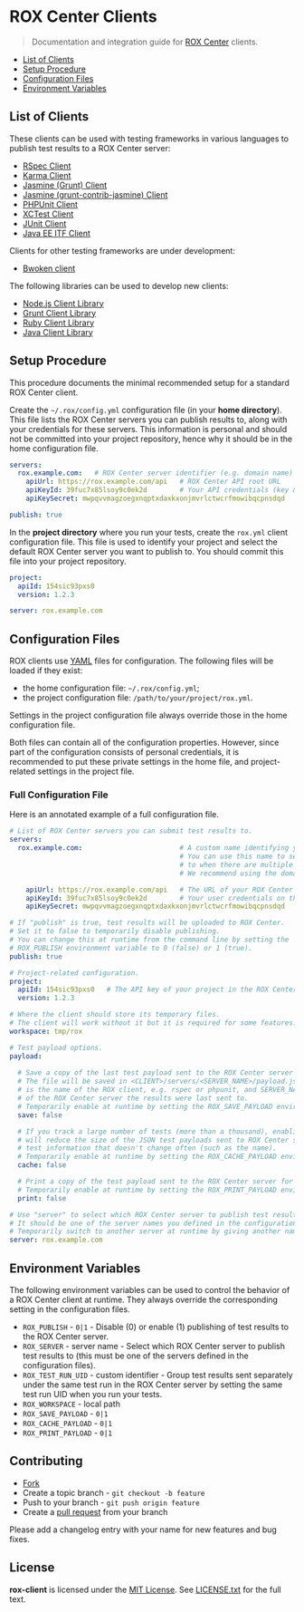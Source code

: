 # ROX Center Clients
<a name="readme"></a>

> Documentation and integration guide for [ROX Center](https://github.com/lotaris/rox-center) clients.

* [List of Clients](#clients)
* [Setup Procedure](#setup-procedure)
* [Configuration Files](#configuration-files)
* [Environment Variables](#environment-variables)

<a name="clients"></a>
## List of Clients

These clients can be used with testing frameworks in various languages to publish test results to a ROX Center server:

* [RSpec Client](https://github.com/lotaris/rox-client-rspec)
* [Karma Client](https://github.com/lotaris/rox-client-karma)
* [Jasmine (Grunt) Client](https://github.com/lotaris/rox-client-grunt-jasmine)
* [Jasmine (grunt-contrib-jasmine) Client](https://github.com/lotaris/rox-client-grunt-contrib-jasmine)
* [PHPUnit Client](https://github.com/lotaris/rox-client-phpunit)
* [XCTest Client](https://github.com/lotaris/rox-client-xctest)
* [JUnit Client](https://github.com/lotaris/rox-client-junit)
* [Java EE ITF Client](https://github.com/lotaris/rox-client-jee-itf)

Clients for other testing frameworks are under development:

* [Bwoken client](https://github.com/lotaris/rox-client-bwoken)

The following libraries can be used to develop new clients:

* [Node.js Client Library](https://github.com/lotaris/rox-client-node)
* [Grunt Client Library](https://github.com/lotaris/rox-client-grunt)
* [Ruby Client Library](https://github.com/lotaris/rox-client-ruby)
* [Java Client Library](https://github.com/lotaris/rox-client-java)

<a name="setup-procedure"></a>
## Setup Procedure

This procedure documents the minimal recommended setup for a standard ROX Center client.

Create the `~/.rox/config.yml` configuration file (in your **home directory**).
This file lists the ROX Center servers you can publish results to, along with your credentials for these servers.
This information is personal and should not be committed into your project repository, hence why it should be in the home configuration file.


```yml
servers:
  rox.example.com:   # ROX Center server identifier (e.g. domain name)
    apiUrl: https://rox.example.com/api   # ROX Center API root URL
    apiKeyId: 39fuc7x85lsoy9c0ek2d        # Your API credentials (key & secret) on that ROX Center server
    apiKeySecret: mwpqvvmagzoegxnqptxdaxkxonjmvrlctwcrfmowibqcpnsdqd

publish: true
```

In the **project directory** where you run your tests, create the `rox.yml` client configuration file.
This file is used to identify your project and select the default ROX Center server you want to publish to.
You should commit this file into your project repository.

```yml
project:
  apiId: 154sic93pxs0
  version: 1.2.3

server: rox.example.com
```

<a name="configuration-files"></a>
## Configuration Files

ROX clients use [YAML](http://yaml.org) files for configuration.
The following files will be loaded if they exist:

* the home configuration file: `~/.rox/config.yml`;
* the project configuration file: `/path/to/your/project/rox.yml`.

Settings in the project configuration file always override those in the home configuration file.

Both files can contain all of the configuration properties.
However, since part of the configuration consists of personal credentials,
it is recommended to put these private settings in the home file,
and project-related settings in the project file.

### Full Configuration File

Here is an annotated example of a full configuration file.

```yml
# List of ROX Center servers you can submit test results to.
servers:
  rox.example.com:                        # A custom name identifying your ROX Center server.
                                          # You can use this name to select which server to publish
                                          # to when there are multiple servers.
                                          # We recommend using the domain name where you deployed it.

    apiUrl: https://rox.example.com/api   # The URL of your ROX Center server's API.
    apiKeyId: 39fuc7x85lsoy9c0ek2d        # Your user credentials on that server.
    apiKeySecret: mwpqvvmagzoegxnqptxdaxkxonjmvrlctwcrfmowibqcpnsdqd

# If "publish" is true, test results will be uploaded to ROX Center.
# Set it to false to temporarily disable publishing.
# You can change this at runtime from the command line by setting the
# ROX_PUBLISH environment variable to 0 (false) or 1 (true).
publish: true

# Project-related configuration.
project:
  apiId: 154sic93pxs0   # The API key of your project in the ROX Center server.
  version: 1.2.3

# Where the client should store its temporary files.
# The client will work without it but it is required for some features.
workspace: tmp/rox

# Test payload options.
payload:
  
  # Save a copy of the last test payload sent to the ROX Center server for debugging.
  # The file will be saved in <CLIENT>/servers/<SERVER_NAME>/payload.json, where CLIENT
  # is the name of the ROX client, e.g. rspec or phpunit, and SERVER_NAME is the name
  # of the ROX Center server the results were last sent to.
  # Temporarily enable at runtime by setting the ROX_SAVE_PAYLOAD environment variable to 1.
  save: false

  # If you track a large number of tests (more than a thousand), enabling this feature
  # will reduce the size of the JSON test payloads sent to ROX Center server by caching
  # test information that doesn't change often (such as the name).
  # Temporarily enable at runtime by setting the ROX_CACHE_PAYLOAD environment variable to 1.
  cache: false

  # Print a copy of the test payload sent to the ROX Center server for debugging.
  # Temporarily enable at runtime by setting the ROX_PRINT_PAYLOAD environment variable to 1.
  print: false

# Use "server" to select which ROX Center server to publish test results to.
# It should be one of the server names you defined in the configuration.
# Temporarily switch to another server at runtime by giving another name in the ROX_SERVER environment variable.
server: rox.example.com
```

<a name="environment-variables"></a>
## Environment Variables

The following environment variables can be used to control the behavior of a ROX Center client at runtime.
They always override the corresponding setting in the configuration files.

* `ROX_PUBLISH` - `0|1` - Disable (0) or enable (1) publishing of test results to the ROX Center server.
* `ROX_SERVER` - server name - Select which ROX Center server to publish test results to (this must be one of the servers defined in the configuration files).
* `ROX_TEST_RUN_UID` - custom identifier - Group test results sent separately under the same test run in the ROX Center server by setting the same test run UID when you run your tests.
* `ROX_WORKSPACE` - local path
* `ROX_SAVE_PAYLOAD` - `0|1`
* `ROX_CACHE_PAYLOAD` - `0|1`
* `ROX_PRINT_PAYLOAD` - `0|1`

## Contributing

* [Fork](https://help.github.com/articles/fork-a-repo)
* Create a topic branch - `git checkout -b feature`
* Push to your branch - `git push origin feature`
* Create a [pull request](http://help.github.com/pull-requests/) from your branch

Please add a changelog entry with your name for new features and bug fixes.

## License

**rox-client** is licensed under the [MIT License](http://opensource.org/licenses/MIT).
See [LICENSE.txt](LICENSE.txt) for the full text.
